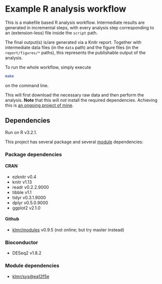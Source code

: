 # Example R analysis workflow

This is a makefile based R analysis workflow. Intermediate results are generated
in incremental steps, with every analysis step corresponding to an
(extension-less) file inside the `script` path.

The final output(s) is/are generated via a Knitr report. Together with
intermediate data files (in the `data` path) and the figure files (in the
`report/figures/*` paths), this represents the publishable output of the
analysis.

To run the whole workflow, simply execute

```bash
make
```

on the command line.

This will first download the necessary raw data and then perform the analysis.
**Note** that this will *not* install the required dependencies. Achieving this
is [an ongoing project of mine](https://github.com/klmr/modules/milestone/4).

## Dependencies

Run on R v3.2.1.

This project has several package and several
[module][klmr/modules] dependencies:

### Package dependencies

#### CRAN

* ezknitr v0.4
* knitr v1.13
* readr v0.2.2.9000
* tibble v1.1
* tidyr v0.3.1.9000
* dplyr v0.5.0.9000
* ggplot2 v2.1.0

#### Github

* [klmr/modules][] v0.9.5 (not online; but try master instead)

### Bioconductor

* DESeq2 v1.8.2

### Module dependencies

* [klmr/sys@ea12f5e](https://github.com/klmr/sys/tree/ea12f5e2f61e7efde7395c7ab7ecfe6cb86de507)

[klmr/modules]: https://github.com/klmr/modules
